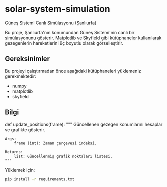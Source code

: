 # solar-system-simulation
Güneş Sistemi Canlı Simülasyonu (Şanlıurfa)

Bu proje, Şanlıurfa'nın konumundan Güneş Sistemi'nin canlı bir simülasyonunu gösterir. 
Matplotlib ve Skyfield gibi kütüphaneler kullanılarak gezegenlerin hareketlerini 
üç boyutlu olarak görselleştirir.

## Gereksinimler

Bu projeyi çalıştırmadan önce aşağıdaki kütüphaneleri yüklemeniz gerekmektedir:

- numpy
- matplotlib
- skyfield

## Bilgi
def update_positions(frame):
    """
    Güncellenen gezegen konumlarını hesaplar ve grafikte gösterir.

    Args:
        frame (int): Zaman çerçevesi indeksi.

    Returns:
        list: Güncellenmiş grafik noktaları listesi.
    """
    
Yüklemek için:

```bash
pip install -r requirements.txt

